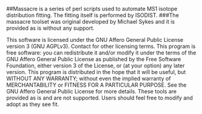 ##Massacre is a series of perl scripts used to automate MS1 isotope distribution fitting. The fitting itself is performed by ISODIST.
###The massacre toolset was original developed by Michael Sykes and it is provided as is without any support.

This software is licensed under the GNU Affero General Public License version 3 (GNU AGPLv3). Contact for other licensing terms.
This program is free software: you can redistribute it and/or modify it under the terms of the GNU Affero General Public License as published by the Free Software Foundation, either version 3 of the License, or (at your option) any later version.
This program is distributed in the hope that it will be useful, but WITHOUT ANY WARRANTY; without even the implied warranty of MERCHANTABILITY or FITNESS FOR A PARTICULAR PURPOSE. See the GNU Affero General Public License for more details.
These tools are provided as is and are not supported. Users should feel free to modify and adopt as they see fit.
